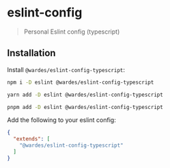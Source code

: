# eslint-config

> Personal Eslint config (typescript)

## Installation

Install `@wardes/eslint-config-typescript`:
``` bash
npm i -D eslint @wardes/eslint-config-typescript
```

``` bash
yarn add -D eslint @wardes/eslint-config-typescript
```

``` bash
pnpm add -D eslint @wardes/eslint-config-typescript
```

Add the following to your eslint config:

```json
{
  "extends": [
    "@wardes/eslint-config-typescript"
  ]
}
```